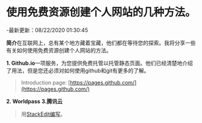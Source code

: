 # 使用免费资源创建个人网站的几种方法。

-最新更新：08/22/2020 01:30:45

**简介**在互联网上，总有某个地方藏着宝藏，他们都在等待您的探索。我将分享一些有关如何使用免费资源创建个人网站的方法。

**1. Github.io**一项服务，为您提供免费托管以托管静态页面。他们已经清楚地介绍了用法，但是您还必须对如何使用github和git有更多的了解。

> Introduction page: [https://pages.github.com/](https://pages.github.com/)

**2. Worldpass**
**3.腾讯云**

> 用[StackEdit编写](https://stackedit.io/)。

<!--stackedit_data:
eyJwcm9wZXJ0aWVzIjoidGl0bGU6IEEgRmV3IFdheXMgb2YgVX
NpbmcgRnJlZSBSZXNvdXJjZXMgdG8gQ3JlYXRlIGEgUGVyc29u
YWwgV2Vic2l0ZS5cbmF1dGhvcjogSmlhbGluIExpXG50YWdzOi
BmcmVlXG5jYXRlZ29yaWVzOiByZXNvdXJjZVxuIiwiaGlzdG9y
eSI6WzE3MDc1NDEyODhdfQ==
-->
